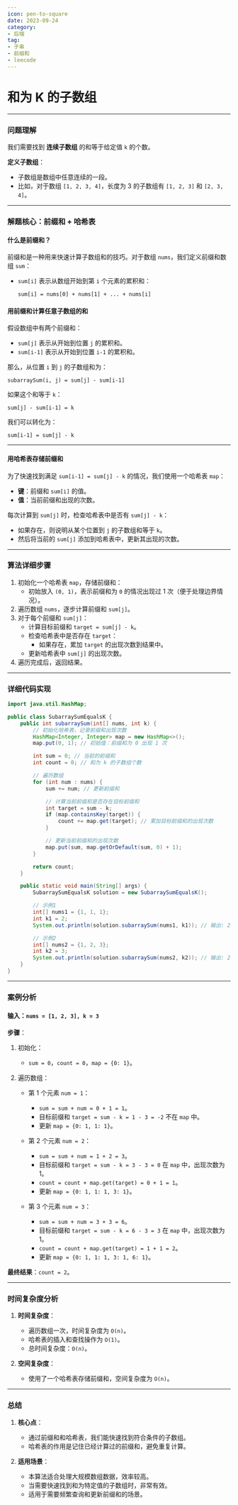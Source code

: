 ```yaml
---
icon: pen-to-square
date: 2023-09-24
category:
- 后端
tag:
- 子串
- 前缀和
- leecode
---
```

# 和为 K 的子数组

---

### **问题理解**

我们需要找到 **连续子数组** 的和等于给定值 `k` 的个数。

**定义子数组**：
- 子数组是数组中任意连续的一段。
- 比如，对于数组 `[1, 2, 3, 4]`，长度为 3 的子数组有 `[1, 2, 3]` 和 `[2, 3, 4]`。

---

### **解题核心：前缀和 + 哈希表**

#### **什么是前缀和？**

前缀和是一种用来快速计算子数组和的技巧。对于数组 `nums`，我们定义前缀和数组 `sum`：
- `sum[i]` 表示从数组开始到第 `i` 个元素的累积和：
  ```text
  sum[i] = nums[0] + nums[1] + ... + nums[i]
  ```

#### **用前缀和计算任意子数组的和**

假设数组中有两个前缀和：
- `sum[j]` 表示从开始到位置 `j` 的累积和。
- `sum[i-1]` 表示从开始到位置 `i-1` 的累积和。

那么，从位置 `i` 到 `j` 的子数组和为：
```text
subarraySum(i, j) = sum[j] - sum[i-1]
```
如果这个和等于 `k`：
```text
sum[j] - sum[i-1] = k
```
我们可以转化为：
```text
sum[i-1] = sum[j] - k
```

---

#### **用哈希表存储前缀和**

为了快速找到满足 `sum[i-1] = sum[j] - k` 的情况，我们使用一个哈希表 `map`：
- **键**：前缀和 `sum[i]` 的值。
- **值**：当前前缀和出现的次数。

每次计算到 `sum[j]` 时，检查哈希表中是否有 `sum[j] - k`：
- 如果存在，则说明从某个位置到 `j` 的子数组和等于 `k`。
- 然后将当前的 `sum[j]` 添加到哈希表中，更新其出现的次数。

---

### **算法详细步骤**

1. 初始化一个哈希表 `map`，存储前缀和：
    - 初始放入 `(0, 1)`，表示前缀和为 `0` 的情况出现过 1 次（便于处理边界情况）。
2. 遍历数组 `nums`，逐步计算前缀和 `sum[j]`。
3. 对于每个前缀和 `sum[j]`：
    - 计算目标前缀和 `target = sum[j] - k`。
    - 检查哈希表中是否存在 `target`：
        - 如果存在，累加 `target` 的出现次数到结果中。
    - 更新哈希表中 `sum[j]` 的出现次数。
4. 遍历完成后，返回结果。

---

### **详细代码实现**

```java
import java.util.HashMap;

public class SubarraySumEqualsK {
    public int subarraySum(int[] nums, int k) {
        // 初始化哈希表，记录前缀和出现次数
        HashMap<Integer, Integer> map = new HashMap<>();
        map.put(0, 1); // 初始值：前缀和为 0 出现 1 次

        int sum = 0; // 当前的前缀和
        int count = 0; // 和为 k 的子数组个数

        // 遍历数组
        for (int num : nums) {
            sum += num; // 更新前缀和

            // 计算当前前缀和是否存在目标前缀和
            int target = sum - k;
            if (map.containsKey(target)) {
                count += map.get(target); // 累加目标前缀和的出现次数
            }

            // 更新当前前缀和的出现次数
            map.put(sum, map.getOrDefault(sum, 0) + 1);
        }

        return count;
    }

    public static void main(String[] args) {
        SubarraySumEqualsK solution = new SubarraySumEqualsK();

        // 示例1
        int[] nums1 = {1, 1, 1};
        int k1 = 2;
        System.out.println(solution.subarraySum(nums1, k1)); // 输出: 2

        // 示例2
        int[] nums2 = {1, 2, 3};
        int k2 = 3;
        System.out.println(solution.subarraySum(nums2, k2)); // 输出: 2
    }
}
```

---

### **案例分析**

#### 输入：`nums = [1, 2, 3], k = 3`

**步骤**：

1. 初始化：
    - `sum = 0`，`count = 0`，`map = {0: 1}`。

2. 遍历数组：
    - 第 1 个元素 `num = 1`：
        - `sum = sum + num = 0 + 1 = 1`。
        - 目标前缀和 `target = sum - k = 1 - 3 = -2` 不在 `map` 中。
        - 更新 `map = {0: 1, 1: 1}`。

    - 第 2 个元素 `num = 2`：
        - `sum = sum + num = 1 + 2 = 3`。
        - 目标前缀和 `target = sum - k = 3 - 3 = 0` 在 `map` 中，出现次数为 1。
        - `count = count + map.get(target) = 0 + 1 = 1`。
        - 更新 `map = {0: 1, 1: 1, 3: 1}`。

    - 第 3 个元素 `num = 3`：
        - `sum = sum + num = 3 + 3 = 6`。
        - 目标前缀和 `target = sum - k = 6 - 3 = 3` 在 `map` 中，出现次数为 1。
        - `count = count + map.get(target) = 1 + 1 = 2`。
        - 更新 `map = {0: 1, 1: 1, 3: 1, 6: 1}`。

**最终结果**：`count = 2`。

---

### **时间复杂度分析**

1. **时间复杂度**：
    - 遍历数组一次，时间复杂度为 `O(n)`。
    - 哈希表的插入和查找操作为 `O(1)`。
    - 总时间复杂度：`O(n)`。

2. **空间复杂度**：
    - 使用了一个哈希表存储前缀和，空间复杂度为 `O(n)`。

---

### **总结**

1. **核心点**：
    - 通过前缀和和哈希表，我们能快速找到符合条件的子数组。
    - 哈希表的作用是记住已经计算过的前缀和，避免重复计算。

2. **适用场景**：
    - 本算法适合处理大规模数组数据，效率较高。
    - 当需要快速找到和为特定值的子数组时，非常有效。
    - 适用于需要频繁查询和更新前缀和的场景。
